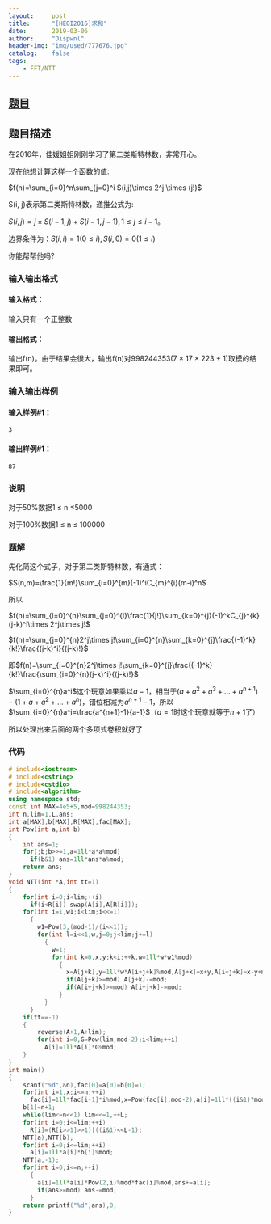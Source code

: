 ```yaml
---
layout:		post
title:		"[HEOI2016]求和"
date:		2019-03-06
author:		"Dispwnl"
header-img:	"img/used/777676.jpg"
catalog:	false
tags:
    - FFT/NTT
---
```


## [题目](https://www.luogu.org/problemnew/show/P4091)

## 题目描述

在2016年，佳媛姐姐刚刚学习了第二类斯特林数，非常开心。

现在他想计算这样一个函数的值:

$f(n)=\sum_{i=0}^n\sum_{j=0}^i S(i,j)\times 2^j \times (j!)$

S(i, j)表示第二类斯特林数，递推公式为:

$S(i, j) = j \times S(i - 1, j) + S(i - 1, j - 1), 1 \le j \le i - 1$。

边界条件为：$S(i, i) = 1(0 \le i), S(i, 0) = 0(1 \le i)$

你能帮帮他吗?

### 输入输出格式

#### 输入格式：

输入只有一个正整数

#### 输出格式：

输出f(n)。由于结果会很大，输出f(n)对998244353(7 × 17 × 223 + 1)取模的结果即可。

### 输入输出样例

#### 输入样例#1：

```plain
3
```

#### 输出样例#1：

```plain
87
```

### 说明

对于50%数据1 ≤ n ≤5000

对于100%数据1 ≤ n ≤ 100000

### 题解
先化简这个式子，对于第二类斯特林数，有通式：

$S(n,m)=\frac{1}{m!}\sum_{i=0}^{m}(-1)^iC_{m}^{i}(m-i)^n​$

所以

$f(n)=\sum_{i=0}^{n}\sum_{j=0}^{i}\frac{1}{j!}\sum_{k=0}^{j}(-1)^kC_{j}^{k}(j-k)^i\times 2^j\times j!​$

$f(n)=\sum_{j=0}^{n}2^j\times j!\sum_{i=0}^{n}\sum_{k=0}^{j}\frac{(-1)^k}{k!}\frac{(j-k)^i}{(j-k)!}​$

即$f(n)=\sum_{j=0}^{n}2^j\times j!\sum_{k=0}^{j}\frac{(-1)^k}{k!}\frac{\sum_{i=0}^{n}(j-k)^i}{(j-k)!}$

$\sum_{i=0}^{n}a^i$这个玩意如果乘以$a-1$，相当于$(a+a^2+a^3+…+a^{n+1})-(1+a+a^2+…+a^n)$，错位相减为$a^{n+1}-1$，所以$\sum_{i=0}^{n}a^i=\frac{a^{n+1}-1}{a-1}$（$a=1$时这个玩意就等于$n+1$了）

所以处理出来后面的两个多项式卷积就好了

### 代码

```c++
# include<iostream>
# include<cstring>
# include<cstdio>
# include<algorithm>
using namespace std;
const int MAX=4e5+5,mod=998244353;
int n,lim=1,L,ans;
int a[MAX],b[MAX],R[MAX],fac[MAX];
int Pow(int a,int b)
{
	int ans=1;
	for(;b;b>>=1,a=1ll*a*a%mod)
	  if(b&1) ans=1ll*ans*a%mod;
	return ans;
}
void NTT(int *A,int tt=1)
{
	for(int i=0;i<lim;++i)
	  if(i<R[i]) swap(A[i],A[R[i]]);
	for(int i=1,w1;i<lim;i<<=1)
	  {
	  	w1=Pow(3,(mod-1)/(i<<1));
	  	for(int l=i<<1,w,j=0;j<lim;j+=l)
	  	  {
	  	  	w=1;
	  	  	for(int k=0,x,y;k<i;++k,w=1ll*w*w1%mod)
	  	  	  {
	  	  	  	x=A[j+k],y=1ll*w*A[i+j+k]%mod,A[j+k]=x+y,A[i+j+k]=x-y+mod;
	  	  	  	if(A[j+k]>=mod) A[j+k]-=mod;
	  	  	  	if(A[i+j+k]>=mod) A[i+j+k]-=mod;
			  }
		  }
	  }
	if(tt==-1)
	{
		reverse(A+1,A+lim);
		for(int i=0,G=Pow(lim,mod-2);i<lim;++i)
		  A[i]=1ll*A[i]*G%mod;
	}
}
int main()
{
	scanf("%d",&n),fac[0]=a[0]=b[0]=1;
	for(int i=1,x;i<=n;++i)
	  fac[i]=1ll*fac[i-1]*i%mod,x=Pow(fac[i],mod-2),a[i]=1ll*((i&1)?mod-1:1)*x%mod,b[i]=1ll*(Pow(i,n+1)-1+mod)%mod*Pow(i-1,mod-2)%mod*x%mod;
	b[1]=n+1;
	while(lim<=n<<1) lim<<=1,++L;
	for(int i=0;i<=lim;++i)
	  R[i]=(R[i>>1]>>1)|((i&1)<<L-1);
	NTT(a),NTT(b);
	for(int i=0;i<=lim;++i)
	  a[i]=1ll*a[i]*b[i]%mod;
	NTT(a,-1);
	for(int i=0;i<=n;++i)
	  {
	  	a[i]=1ll*a[i]*Pow(2,i)%mod*fac[i]%mod,ans+=a[i];
	  	if(ans>=mod) ans-=mod;
	  }
	return printf("%d",ans),0;
}
```

